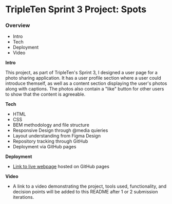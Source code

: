 # TripleTen Sprint 3 Project: Spots

### Overview

- Intro
- Tech
- Deployment
- Video

**Intro**

This project, as part of TripleTen's Sprint 3, I designed a user page for a photo sharing application. It has a user profile section where a user could introduce themself, as well as a content section displaying the user's photos along with captions. The photos also contain a "like" button for other users to show that the content is agreeable.

**Tech**

- HTML
- CSS
- BEM methodology and file structure
- Responsive Design through @media quieries
- Layout understanding from Figma Design
- Repository tracking through GitHub
- Deployment via GitHub pages

**Deployment**

- [Link to live webpage](https://jared217.github.io/se_project_spots/) hosted on GitHub pages

**Video**

- A link to a video demonstrating the project, tools used, functionality, and decision points will be added to this README after 1 or 2 submission iterations.
